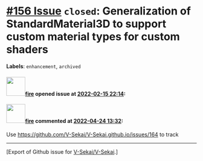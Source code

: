 # [\#156 Issue](https://github.com/V-Sekai/V-Sekai/issues/156) `closed`: Generalization of StandardMaterial3D to support custom material types for custom shaders
**Labels**: `enhancement`, `archived`


#### <img src="https://avatars.githubusercontent.com/u/32321?u=c2e06a3d2b49a467aa907e54aa259516440267cc&v=4" width="50">[fire](https://github.com/fire) opened issue at [2022-02-15 22:14](https://github.com/V-Sekai/V-Sekai/issues/156):



#### <img src="https://avatars.githubusercontent.com/u/32321?u=c2e06a3d2b49a467aa907e54aa259516440267cc&v=4" width="50">[fire](https://github.com/fire) commented at [2022-04-24 13:32](https://github.com/V-Sekai/V-Sekai/issues/156#issuecomment-1107842853):

Use https://github.com/V-Sekai/V-Sekai.github.io/issues/164 to track


-------------------------------------------------------------------------------



[Export of Github issue for [V-Sekai/V-Sekai](https://github.com/V-Sekai/V-Sekai).]
